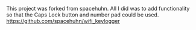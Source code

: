 This project was forked from spacehuhn. All I did was to add functionality so that the Caps Lock button and number pad could be used.
https://github.com/spacehuhn/wifi_keylogger
